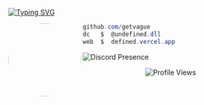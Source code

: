 [![Typing SVG](https://readme-typing-svg.herokuapp.com?font=Roboto+Mono&pause=1000&width=435&lines=undefined.dll)](https://git.io/typing-svg)

<img align="left" src="https://avatars.githubusercontent.com/u/193249175?v=4" width="147" style="border-radius: 50%;"/>

```csharp
github.com/getvague
dc   $  @undefined.dll
web  $  defined.vercel.app
```

![Discord Presence](https://lanyard.cnrad.dev/api/1082690591156088932)
‌ ‌
<p align="center"> <img src="https://komarev.com/ghpvc/?username=getvague" alt="Profile Views"> </p> 
